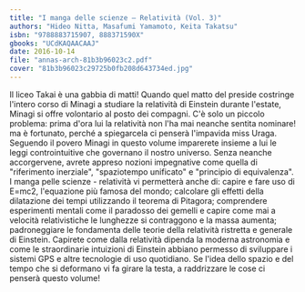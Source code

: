 ```yaml
---
title: "I manga delle scienze — Relatività (Vol. 3)"
authors: "Hideo Nitta, Masafumi Yamamoto, Keita Takatsu"
isbn: "9788883715907, 888371590X"
gbooks: "UCdKAQAACAAJ"
date: 2016-10-14
file: "annas-arch-81b3b96023c2.pdf"
cover: "81b3b96023c29725b0fb208d643734ed.jpg"
---
```


Il liceo Takai è una gabbia di matti! Quando quel matto del preside costringe l'intero corso di Minagi a studiare la relatività di Einstein durante l'estate, Minagi si offre volontario al posto dei compagni. C'è solo un piccolo problema: prima d'ora lui la relatività non l'ha mai neanche sentita nominare! ma è fortunato, perché a spiegarcela ci penserà l'impavida miss Uraga. Seguendo il povero Minagi in questo volume imparerete insieme a lui le leggi controintuitive che governano il nostro universo. Senza neanche accorgervene, avrete appreso nozioni impegnative come quella di "riferimento inerziale", "spaziotempo unificato" e "principio di equivalenza". I manga pelle scienze - relatività vi permetterà anche di: capire e fare uso di E=mc2, l'equazione più famosa del mondo; calcolare gli effetti della dilatazione dei tempi utilizzando il teorema di Pitagora; comprendere esperimenti mentali come il paradosso dei gemelli e capire come mai a velocità relativistiche le lunghezze si contraggono e la massa aumenta; padroneggiare le fondamenta delle teorie della relatività ristretta e generale di Einstein. Capirete come dalla relatività dipenda la moderna astronomia e come le straordinarie intuizioni di Einstein abbiano permesso di sviluppare i sistemi GPS e altre tecnologie di uso quotidiano. Se l'idea dello spazio e del tempo che si deformano vi fa girare la testa, a raddrizzare le cose ci penserà questo volume!